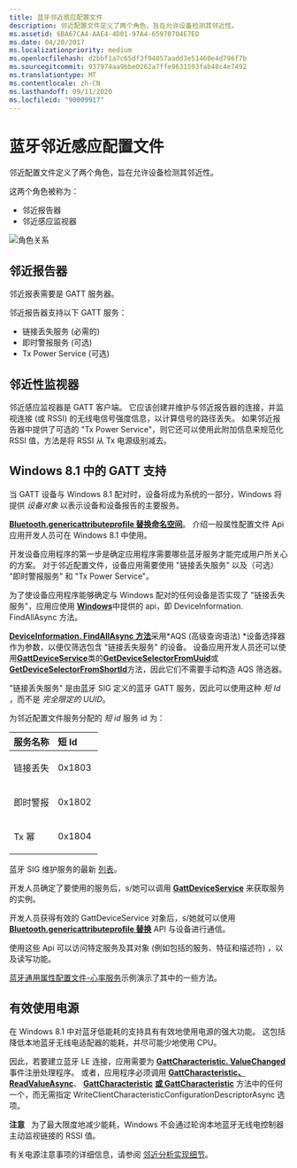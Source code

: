 ```yaml
---
title: 蓝牙邻近感应配置文件
description: 邻近配置文件定义了两个角色，旨在允许设备检测其邻近性。
ms.assetid: 6BA67CA4-AAE4-4D01-97A4-65970704E7ED
ms.date: 04/20/2017
ms.localizationpriority: medium
ms.openlocfilehash: d2bbf1a7c65df3f94857aadd3e51460e4d796f7b
ms.sourcegitcommit: 937974aa9bbe0262a7ffe9631593fab48c4e7492
ms.translationtype: MT
ms.contentlocale: zh-CN
ms.lasthandoff: 09/11/2020
ms.locfileid: "90009917"
---
```

# <a name="bluetooth-proximity-profile"></a>蓝牙邻近感应配置文件


邻近配置文件定义了两个角色，旨在允许设备检测其邻近性。

这两个角色被称为：

-   邻近报告器
-   邻近感应监视器

![角色关系](images/bthleproximityroles.png)

## <a name="span-idproximity_reporterspanspan-idproximity_reporterspanspan-idproximity_reporterspanproximity-reporter"></a><span id="Proximity_Reporter"></span><span id="proximity_reporter"></span><span id="PROXIMITY_REPORTER"></span>邻近报告器


邻近报表需要是 GATT 服务器。

邻近报告器支持以下 GATT 服务：

-   链接丢失服务 (必需的) 
-   即时警报服务 (可选) 
-   Tx Power Service (可选) 

## <a name="span-idproximity_monitorspanspan-idproximity_monitorspanspan-idproximity_monitorspanproximity-monitor"></a><span id="Proximity_Monitor"></span><span id="proximity_monitor"></span><span id="PROXIMITY_MONITOR"></span>邻近性监视器


邻近感应监视器是 GATT 客户端。 它应该创建并维护与邻近报告器的连接，并监视连接 (或 RSSI) 的无线电信号强度信息，以计算信号的路径丢失。 如果邻近报告器中提供了可选的 "Tx Power Service"，则它还可以使用此附加信息来规范化 RSSI 值，方法是将 RSSI 从 Tx 电源级别减去。

## <a name="span-id_support_for_gatt_in_windows_81spanspan-id_support_for_gatt_in_windows_81span-support-for-gatt-in-windows81"></a><span id="_support_for_gatt_in_windows_8.1"></span><span id="_SUPPORT_FOR_GATT_IN_WINDOWS_8.1"></span> Windows 8.1 中的 GATT 支持


当 GATT 设备与 Windows 8.1 配对时，设备将成为系统的一部分，Windows 将提供 *设备对象* 以表示设备和设备报告的主要服务。

[**Bluetooth.genericattributeprofile 替换命名空间**](/uwp/api/Windows.Devices.Bluetooth.GenericAttributeProfile)。 介绍一般属性配置文件 Api 应用开发人员可在 Windows 8.1 中使用。

开发设备应用程序的第一步是确定应用程序需要哪些蓝牙服务才能完成用户所关心的方案。 对于邻近配置文件，设备应用需要使用 "链接丢失服务" 以及（可选） "即时警报服务" 和 "Tx Power Service"。

为了使设备应用程序能够确定与 Windows 配对的任何设备是否实现了 "链接丢失服务"，应用应使用 [**Windows**](/uwp/api/Windows.Devices.Enumeration)中提供的 api，即 DeviceInformation. FindAllAsync 方法。

[**DeviceInformation. FindAllAsync 方法**](/uwp/api/Windows.Devices.Enumeration.DeviceInformation#Windows_Devices_Enumeration_DeviceInformation_FindAllAsync_System_String_)采用*AQS (高级查询语法) *设备选择器作为参数，以便仅筛选包含 "链接丢失服务" 的设备。 设备应用开发人员还可以使用[**GattDeviceService**](/uwp/api/Windows.Devices.Bluetooth.GenericAttributeProfile.GattDeviceService)类的[**GetDeviceSelectorFromUuid**](/uwp/api/Windows.Devices.Bluetooth.GenericAttributeProfile.GattDeviceService#Windows_Devices_Bluetooth_GenericAttributeProfile_GattDeviceService_GetDeviceSelectorFromUuid_System_Guid_)或[**GetDeviceSelectorFromShortId**](/uwp/api/Windows.Devices.Bluetooth.GenericAttributeProfile.GattDeviceService#Windows_Devices_Bluetooth_GenericAttributeProfile_GattDeviceService_GetDeviceSelectorFromShortId_System_UInt16_)方法，因此它们不需要手动构造 AQS 筛选器。

"链接丢失服务" 是由蓝牙 SIG 定义的蓝牙 GATT 服务，因此可以使用这种 *短 Id* ，而不是 *完全限定的 UUID*。

为邻近配置文件服务分配的 *短 id* 服务 id 为：

<table>
<colgroup>
<col width="50%" />
<col width="50%" />
</colgroup>
<thead>
<tr class="header">
<th align="left">服务名称</th>
<th align="left">短 Id</th>
</tr>
</thead>
<tbody>
<tr class="odd">
<td align="left"><p>链接丢失</p></td>
<td align="left"><p>0x1803</p></td>
</tr>
<tr class="even">
<td align="left"><p>即时警报</p></td>
<td align="left"><p>0x1802</p></td>
</tr>
<tr class="odd">
<td align="left"><p>Tx 幂</p></td>
<td align="left"><p>0x1804</p></td>
</tr>
</tbody>
</table>

 

蓝牙 SIG 维护服务的最新 [列表](https://go.microsoft.com/fwlink/p/?linkid=320723)。

开发人员确定了要使用的服务后，s/她可以调用 [**GattDeviceService**](/uwp/api/Windows.Devices.Bluetooth.GenericAttributeProfile.GattDeviceService#Windows_Devices_Bluetooth_GenericAttributeProfile_GattDeviceService_FromIdAsync_System_String_) 来获取服务的实例。

开发人员获得有效的 GattDeviceService 对象后，s/她就可以使用 [**Bluetooth.genericattributeprofile 替换**](/uwp/api/Windows.Devices.Bluetooth.GenericAttributeProfile) API 与设备进行通信。

使用这些 Api 可以访问特定服务及其对象 (例如包括的服务、特征和描述符) ，以及读写功能。

[蓝牙通用属性配置文件-心率服务](https://go.microsoft.com/fwlink/p/?linkid=301978)示例演示了其中的一些方法。

## <a name="span-idusing_power_efficientlyspanspan-idusing_power_efficientlyspanspan-idusing_power_efficientlyspanusing-power-efficiently"></a><span id="Using_Power_Efficiently"></span><span id="using_power_efficiently"></span><span id="USING_POWER_EFFICIENTLY"></span>有效使用电源


在 Windows 8.1 中对蓝牙低能耗的支持具有有效地使用电源的强大功能。 这包括降低本地蓝牙无线电适配器的能耗，并尽可能少地使用 CPU。

因此，若要建立蓝牙 LE 连接，应用需要为 [**GattCharacteristic. ValueChanged**](/uwp/api/Windows.Devices.Bluetooth.GenericAttributeProfile.GattCharacteristic#Windows_Devices_Bluetooth_GenericAttributeProfile_GattCharacteristic_ValueChanged) 事件注册处理程序。 或者，应用程序必须调用 [**GattCharacteristic、ReadValueAsync**](/uwp/api/Windows.Devices.Bluetooth.GenericAttributeProfile.GattCharacteristic#Windows_Devices_Bluetooth_GenericAttributeProfile_GattCharacteristic_ReadValueAsync_Windows_Devices_Bluetooth_BluetoothCacheMode_)、 [**GattCharacteristic**](/uwp/api/Windows.Devices.Bluetooth.GenericAttributeProfile.GattCharacteristic#Windows_Devices_Bluetooth_GenericAttributeProfile_GattCharacteristic_WriteValueAsync_Windows_Storage_Streams_IBuffer_) [**或 GattCharacteristic**](/uwp/api/Windows.Devices.Bluetooth.GenericAttributeProfile.GattCharacteristic#Windows_Devices_Bluetooth_GenericAttributeProfile_GattCharacteristic_WriteClientCharacteristicConfigurationDescriptorAsync_Windows_Devices_Bluetooth_GenericAttributeProfile_GattClientCharacteristicConfigurationDescriptorValue_) 方法中的任何一个，而无需指定 WriteClientCharacteristicConfigurationDescriptorAsync 选项。

**注意**   为了最大限度地减少能耗，Windows 不会通过轮询本地蓝牙无线电控制器主动监视链接的 RSSI 值。

 

有关电源注意事项的详细信息，请参阅 [邻近分析实现细节](proximity-profile-implementation-details.md)。

 

